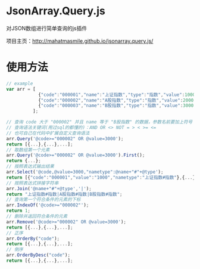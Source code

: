 # JsonArray.Query.js
<p>对JSON数组进行简单查询的js插件</p>
<p>项目主页：<a href="http://mahatmasmile.github.io/jsonarray.query.js/">http://mahatmasmile.github.io/jsonarray.query.js/</a></p>

# 使用方法
``` javascript
// example
var arr = [
            {"code":"000001","name":"上证指数","type":"指数","value":1000},
            {"code":"000002","name":"A股指数","type":"指数","value":2000},
            {"code":"000003","name":"B股指数","type":"指数","value":3000}
          ];

// 查询 code 大于 "000002" 并且 name 等于 "B股指数" 的数据，参数名前要加上符号 "@"
// 查询语法关键词(用过sql的都懂的)：AND OR <> NOT = > < >= <= 
// 也可自己在代码中扩展自定义查询语法
arr.Query('@code>="000002" OR @value=3000'); 
return [{...},{...},...];
// 取数组第一个元素
arr.Query('@code>="000002" OR @value=3000').First(); 
return {...};
// 按照表达式输出结果
arr.Select('@code,@value=3000,"nametype":@name+"#"+@type'); 
return [{"code":"000001","value":"1000","nametype":"上证指数#指数"},{...},...];
// 按照表达式拼接字符串
arr.Join('@name+"#"+@type','|'); 
return "上证指数#指数|A股指数#指数|B股指数#指数";
// 查询第一个符合条件的元素的下标
arr.IndexOf('@code>="000002"');
return 1;
// 删除并返回符合条件的元素
arr.Remove('@code>="000002" OR @value=3000');
return [{...},{...},...];
// 正序
arr.OrderBy("code"); 
return [{...},{...},...];
// 倒序
arr.OrderByDesc("code"); 
return [{...},{...},...];
```
